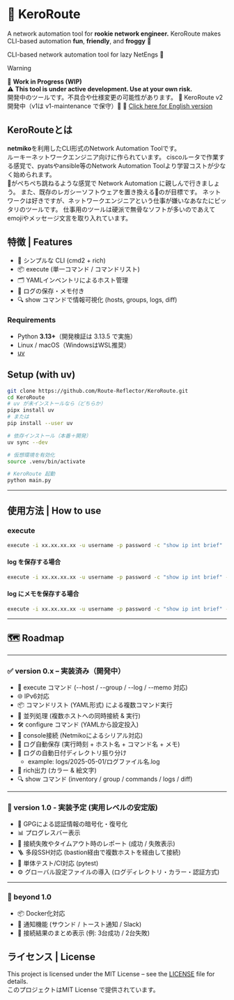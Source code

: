 # 🐸 KeroRoute

A network automation tool for **rookie network engineer.**
KeroRoute makes CLI-based automation **fun**, **friendly**, and **froggy** 🐸

CLI-based network automation tool for lazy NetEngs 🐸

> [!WARNING]  
> 🚧 **Work in Progress (WIP)**  
> ⚠️ **This tool is under active development. Use at your own risk.**  
>  開発中のツールです。不具合や仕様変更の可能性があります。
> 🚧 KeroRoute v2 開発中（v1は v1-maintenance で保守）🚧
> 🚀 [Click here for English version](README.en.md)


## KeroRouteとは

**netmiko**を利用したCLI形式のNetwork Automation Toolです。  
ルーキーネットワークエンジニア向けに作られています。
ciscoルータで作業する感覚で、pyatsやansible等のNetwork Automation Toolより学習コストが少なく始められます。  
🐸がぺちぺち跳ねるような感覚で Network Automation に親しんで行きましょう。
また、既存のレガシーソフトウェアを置き換える🐸のが目標です。
ネットワークは好きですが、ネットワークエンジニアという仕事が嫌いなあなたにピッタリのツールです。
仕事用のツールは硬派で無骨なソフトが多いのであえてemojiやメッセージ文言を取り入れています。

## 特徴 | Features
- 🐸 シンプルな CLI (cmd2 + rich)
- 📦 execute (単一コマンド / コマンドリスト)
- 🗂️ YAMLインベントリによるホスト管理
- 💾 ログの保存・メモ付き
- 🔍 show コマンドで情報可視化 (hosts, groups, logs, diff)


### Requirements
- Python **3.13+**（開発検証は 3.13.5 で実施）
- Linux / macOS（WindowsはWSL推奨）
- [uv](https://github.com/astral-sh/uv)


## Setup (with uv)
```bash
git clone https://github.com/Route-Reflector/KeroRoute.git
cd KeroRoute
# uv が未インストールなら（どちらか）
pipx install uv
# または
pip install --user uv

# 依存インストール（本番＋開発）
uv sync --dev

# 仮想環境を有効化
source .venv/bin/activate

# KeroRoute 起動
python main.py
```



---

## 使用方法 | How to use

### execute

```bash
execute -i xx.xx.xx.xx -u username -p password -c "show ip int brief" 
```

#### log を保存する場合

```bash
execute -i xx.xx.xx.xx -u username -p password -c "show ip int brief" --log
```

#### log にメモを保存する場合

```bash
execute -i xx.xx.xx.xx -u username -p password -c "show ip int brief" --log --memo "設定変更後"
```
---

## 🗺️ Roadmap

---

### ✅ version 0.x – 実装済み（開発中）

- 🐸 execute コマンド (--host / --group / --log / --memo 対応)
- 🌐 IPv6対応
- 📦 コマンドリスト (YAML形式) による複数コマンド実行
- 🧵 並列処理 (複数ホストへの同時接続 & 実行)
- 🛠️ configure コマンド (YAMLから設定投入)
- 🐸 console接続 (Netmikoによるシリアル対応)
- 💾 ログ自動保存 (実行時刻 + ホスト名 + コマンド名 + メモ)
- 📁 ログの自動日付ディレクトリ振り分け  
  - example: logs/2025-05-01/ログファイル名.log
- 🎨 rich出力 (カラー & 絵文字)
- 🔍 show コマンド (inventory / group / commands / logs / diff)  
---

### 🚧 version 1.0 - 実装予定 (実用レベルの安定版)

- 🔐 GPGによる認証情報の暗号化・復号化
- 📊 プログレスバー表示
- 🚨 接続失敗やタイムアウト時のレポート (成功 / 失敗表示)
- 🪜 多段SSH対応 (bastion経由で複数ホストを経由して接続)
- 🧪 単体テスト/CI対応 (pytest) 
- ⚙️ グローバル設定ファイルの導入 (ログディレクトリ・カラー・認証方式)

---


### 🌈 beyond 1.0 

- 📦 Docker化対応
- 🔔 通知機能 (サウンド / トースト通知 / Slack)
- 🧾 接続結果のまとめ表示 (例: 3台成功 / 2台失敗)

## ライセンス | License

This project is licensed under the MIT License – see the [LICENSE](./LICENSE) file for details.  
このプロジェクトはMIT License で提供されています。
